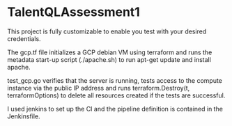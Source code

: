 # TalentQLAssessment1

This project is fully customizable to enable you test with your desired credentials.

The gcp.tf file initializes a GCP debian VM using terraform and runs the metadata start-up script (./apache.sh) to run apt-get update and install apache.

test_gcp.go verifies that the server is running, tests access to the compute instance via the public IP address and runs terraform.Destroy(t, terraformOptions) to delete all resources created if the tests are successful.

I used jenkins to set up the CI and the pipeline definition is contained in the Jenkinsfile.
